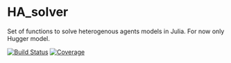 # HA_solver
Set of functions to solve heterogenous agents models in Julia. For now only Hugger model. 

[![Build Status](https://travis-ci.com/janrosa1/HA_solver.jl.svg?branch=master)](https://travis-ci.com/janrosa1/HA_solver.jl)
[![Coverage](https://codecov.io/gh/janrosa1/HA_solver.jl/branch/master/graph/badge.svg)](https://codecov.io/gh/janrosa1/HA_solver.jl)
